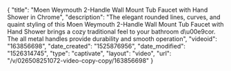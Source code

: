 {
    "title": "Moen Weymouth 2-Handle Wall Mount Tub Faucet with Hand Shower in Chrome",
    "description": "The elegant rounded lines, curves, and quaint styling of this Moen Weymouth 2-Handle Wall Mount Tub Faucet with Hand Shower brings a cozy traditional feel to your bathroom d\u00e9cor. The all metal handles provide durability and smooth operation",
    "videoid": "163856698",
    "date_created": "1525876956",
    "date_modified": "1526314745",
    "type": "captivate",
    "layout": "video",
    "url": "\/v\/026508251072-video-copy-copy\/163856698"
}